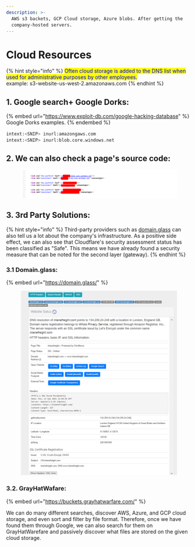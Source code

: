 ```yaml
---
description: >-
  AWS s3 backets, GCP Cloud storage, Azure blobs. After getting the
  company-hosted servers.
---
```


# Cloud Resources

{% hint style="info" %}
<mark style="color:blue;">Often cloud storage is added to the DNS list when used for administrative purposes by other employees.</mark>\
&#x20;         example: s3-website-us-west-2.amazonaws.com
{% endhint %}

## 1. Google search+ Google Dorks:

{% embed url="https://www.exploit-db.com/google-hacking-database" %}
Google Dorks examples.
{% endembed %}

```bash
intext:<SNIP> inurl:amazongaws.com
intext:<SNIP> inurl:blob.core.windows.net
```

## 2. We can also check a page's source code:

<figure><img src="../../../.gitbook/assets/image.png" alt=""><figcaption></figcaption></figure>

## 3. 3rd Party Solutions:

{% hint style="info" %}
Third-party providers such as [domain.glass](https://domain.glass/) can also tell us a lot about the company's infrastructure. As a positive side effect, we can also see that Cloudflare's security assessment status has been classified as "Safe". This means we have already found a security measure that can be noted for the second layer (gateway).
{% endhint %}

### 3.1 Domain.glass:

{% embed url="https://domain.glass/" %}

<figure><img src="../../../.gitbook/assets/image (2).png" alt=""><figcaption></figcaption></figure>

### 3.2. GrayHatWafare:

{% embed url="https://buckets.grayhatwarfare.com/" %}

We can do many different searches, discover AWS, Azure, and GCP cloud storage, and even sort and filter by file format. Therefore, once we have found them through Google, we can also search for them on GrayHatWarefare and passively discover what files are stored on the given cloud storage.
